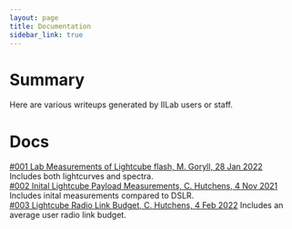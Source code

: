 ```yaml
---
layout: page
title: Documentation
sidebar_link: true
---
```

# Summary
Here are various writeups generated by IILab users or staff.

# Docs
[#001 Lab Measurements of Lightcube flash, M. Goryll, 28 Jan 2022](https://github.com/InterplanetaryLab/communications/blob/main/Optical_light_output_measurements_on_LightCube.pdf) Includes both lightcurves and spectra. <br/>
[#002 Inital Lightcube Payload Measurements, C. Hutchens, 4 Nov 2021](https://github.com/InterplanetaryLab/communications/blob/main/Inital_Payload_Measurments_on_Lightcube.pdf) Includes inital measurements compared to DSLR. <br/>
[#003 Lightcube Radio Link Budget, C. Hutchens, 4 Feb 2022](https://github.com/InterplanetaryLab/communications/blob/main/Lightcube_Radio_Link_Budget.pdf) Includes an average user radio link budget. <br/>